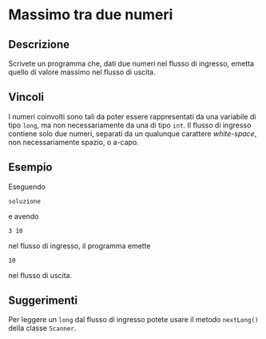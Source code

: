 Massimo tra due numeri
======================

Descrizione
-----------

Scrivete un programma che, dati due numeri nel flusso di ingresso, emetta quello
di valore massimo nel flusso di uscita.


Vincoli
-------

I numeri coinvolti sono tali da poter essere rappresentati da una variabile di
tipo `long`, ma non necessariamente da una di tipo `int`. Il flusso di ingresso
contiene solo due numeri, separati da un qualunque carattere *white-space*, non
necessariamente spazio, o a-capo.


Esempio
-------

Eseguendo

    soluzione

e avendo

    3 10

nel flusso di ingresso, il programma emette

    10

nel flusso di uscita.


Suggerimenti
------------

Per leggere un `long` dal flusso di ingresso potete usare il metodo `nextLong()`
della classe `Scanner`.
